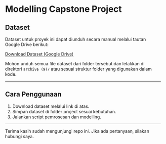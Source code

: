 # Modelling Capstone Project

## Dataset

Dataset untuk proyek ini dapat diunduh secara manual melalui tautan Google Drive berikut:

[Download Dataset (Google Drive)](https://drive.google.com/drive/folders/1O8MYehztw2lFpL20QKl3vFTSlGnhPC-M?usp=sharing)

Mohon unduh semua file dataset dari folder tersebut dan letakkan di direktori `archive (9)/` atau sesuai struktur folder yang digunakan dalam kode.

---

## Cara Penggunaan

1. Download dataset melalui link di atas.
2. Simpan dataset di folder project sesuai kebutuhan.
3. Jalankan script pemrosesan dan modelling.

---

Terima kasih sudah mengunjungi repo ini. Jika ada pertanyaan, silakan hubungi saya.
